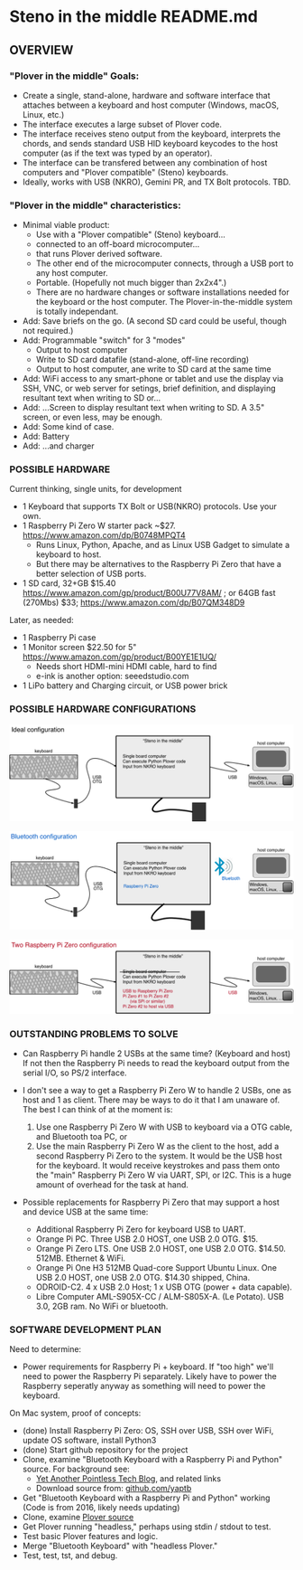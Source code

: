 
# Steno in the middle README.md
## OVERVIEW

### "Plover in the middle" Goals:
* Create a single, stand-alone, hardware and software interface that attaches between a keyboard and host computer (Windows, macOS, Linux, etc.)
* The interface executes a large subset of Plover code.
* The interface receives steno output from the keyboard, interprets the chords, and sends standard USB HID keyboard keycodes to the host computer (as if the text was typed by an operator).
* The interface can be transfered between any combination of host computers and "Plover compatible" (Steno) keyboards.
* Ideally, works with USB (NKRO), Gemini PR, and TX Bolt protocols. TBD.

### "Plover in the middle" characteristics:
* Minimal viable product:
    - Use with a "Plover compatible" (Steno) keyboard...
    - connected to an off-board microcomputer...
    - that runs Plover derived software.
    - The other end of the microcomputer connects, through a USB port to any host computer.
    - Portable. (Hopefully not much bigger than 2x2x4".)
    - There are no hardware changes or software installations needed for the keyboard or the host computer.
    The Plover-in-the-middle system is totally independant.
* Add: Save briefs on the go. (A second SD card could be useful, though not required.)
* Add: Programmable "switch" for 3 "modes"
    - Output to host computer
    - Write to SD card datafile (stand-alone, off-line recording)
    - Output to host computer, ane write to SD card at the same time
* Add: WiFi access to any smart-phone or tablet and use the display via SSH, VNC, or web server for setings, brief definition, and displaying resultant text when writing to SD or...
* Add: ...Screen to display resultant text when writing to SD. A 3.5" screen, or even less, may be enough.
* Add: Some kind of case.
* Add: Battery
* Add: ...and charger


### POSSIBLE HARDWARE

Current thinking, single units, for development

* 1 Keyboard that supports TX Bolt or USB(NKRO) protocols. Use your own.
* 1 Raspberry Pi Zero W starter pack \~$27. https://www.amazon.com/dp/B0748MPQT4
    - Runs Linux, Python, Apache, and as Linux USB Gadget to simulate a keyboard to host.
    - But there may be alternatives to the Raspberry Pi Zero that have a better selection of USB ports.
* 1 SD card, 32+GB $15.40 https://www.amazon.com/gp/product/B00U77V8AM/ ;
    or 64GB fast (270Mbs) $33;  https://www.amazon.com/dp/B07QM348D9

Later, as needed:

* 1 Raspberry Pi case
* 1 Monitor screen $22.50 for 5" https://www.amazon.com/gp/product/B00YE1E1UQ/
    - Needs short HDMI-mini HDMI cable, hard to find
    - e-ink is another option: seeedstudio.com
* 1 LiPo battery and Charging circuit, or USB power brick

### POSSIBLE HARDWARE CONFIGURATIONS

![Ideal configuration](https://github.com/babarrett/steno-in-the-middle/blob/master/ideal_config.png)

![Bluetooth configuration](https://github.com/babarrett/steno-in-the-middle/blob/master/bluetooth_config.png)

![Two Raspberry Pis](https://github.com/babarrett/steno-in-the-middle/blob/master/2pis_config.png)



### OUTSTANDING PROBLEMS TO SOLVE

* Can Raspberry Pi handle 2 USBs at the same time? (Keyboard and host) If not then
the Raspberry Pi needs to read the keyboard output from the serial I/O, so PS/2 interface.

* I don't see a way to get a Raspberry Pi Zero W to handle 2 USBs, one as host and 1 as client.
There may be ways to do it that I am unaware of. The best I can think of at the moment is:
    1. Use one Raspberry Pi Zero W with USB to keyboard via a OTG cable, and Bluetooth toa PC, or
    2. Use the main Raspberry Pi Zero W as the client to the host,
    add a second Raspberry Pi Zero to the system. It would be the USB host for the keyboard.
    It would receive keystrokes and pass them onto the "main" Raspberry Pi Zero W via UART,
    SPI, or I2C. This is a huge amount of overhead for the task at hand.

* Possible replacements for Raspberry Pi Zero that may support a host and device USB at the same time:

    * Additional Raspberry Pi Zero for keyboard USB to UART.
    * Orange Pi PC. Three USB 2.0 HOST, one USB 2.0 OTG. $15.
    * Orange Pi Zero LTS. One USB 2.0 HOST, one USB 2.0 OTG. $14.50. 512MB. Ethernet & WiFi.
    * Orange Pi One H3 512MB Quad-core Support Ubuntu Linux. One USB 2.0 HOST, one USB 2.0 OTG. $14.30 shipped, China.
    * ODROID-C2. 4 x USB 2.0 Host; 1 x USB OTG (power + data capable).
    * Libre Computer AML-S905X-CC / ALM-S805X-A. (Le Potato). USB 3.0, 2GB ram. No WiFi or bluetooth.



### SOFTWARE DEVELOPMENT PLAN

Need to determine:

* Power requirements for Raspberry Pi + keyboard. If "too high" we'll need to
power the Raspberry Pi separately. Likely have to power the Raspberry seperatly
anyway as something will need to power the keyboard.

On Mac system, proof of concepts:

* (done) Install Raspberry Pi Zero: OS, SSH over USB, SSH over WiFi, update OS software, install Python3
* (done) Start github repository for the project
* Clone, examine "Bluetooth Keyboard with a Raspberry Pi and Python" source. For background see:
    - [Yet Another Pointless Tech Blog](http://yetanotherpointlesstechblog.blogspot.com/2016/04/emulating-bluetooth-keyboard-with.html),
    and related links
    - Download source from: [github.com/yaptb](https://github.com/yaptb/BlogCode/tree/master/btkeyboard)
* Get "Bluetooth Keyboard with a Raspberry Pi and Python" working (Code is from 2016, likely needs updating)
* Clone, examine [Plover source](https://github.com/openstenoproject/plover)
* Get Plover running "headless," perhaps using stdin / stdout to test.
* Test basic Plover features and logic.
* Merge "Bluetooth Keyboard" with "headless Plover."
* Test, test, tst, and debug.

